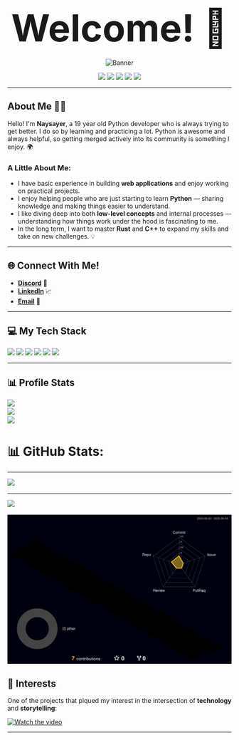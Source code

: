 <h1 align="center">
  <span style="font-size: 3em;">Welcome! 👋</span>
</h1>
<p align="center">
  <img src="https://applescoop.org/image/wallpapers/mac/minimalist-sunset-over-mountains-landscape-top-rated-most-downloaded-free-download-wallpapers-for-macbook-pro-and-macbook-air-and-microsoft-windows-desktop-pcs-4k-07-12-2024-1733638602-hd-wallpaper.webp" alt="Banner" />
</p>

<p align="center">
  <img src="https://img.shields.io/badge/status-updating-brightgreen" />
  <img src="https://img.shields.io/badge/Python-3.12-blueviolet" />
  <img src="https://img.shields.io/badge/contributors-2-blue" />
  <img src="https://img.shields.io/github/stars/naysareo?style=flat&label=Stars&logo=github" />
  <img src="https://komarev.com/ghpvc/?username=naysareo&label=visitors&color=blue" />
</p>

<hr>

<h2>About Me 🧑‍💻</h2>

<p>Hello! I'm <strong>Naysayer</strong>, a 19 year old Python developer who is always trying to get better. I do so by learning and practicing a lot. Python is awesome and always helpful, so getting merged actively into its community is something I enjoy. 🌍</p>

<h3>A Little About Me:</h3>
<ul>
  <li>I have basic experience in building <strong>web applications</strong> and enjoy working on practical projects.</li>
  <li>I enjoy helping people who are just starting to learn <strong>Python</strong> — sharing knowledge and making things easier to understand.</li>
  <li>I like diving deep into both <strong>low-level concepts</strong> and internal processes — understanding how things work under the hood is fascinating to me.</li>
  <li>In the long term, I want to master <strong>Rust</strong> and <strong>C++</strong> to expand my skills and take on new challenges. 💡</li>
</ul>

<hr>

<h2>🌐 Connect With Me!</h2>

<ul>
  <li><a href="https://discord.com/users/1206232328091729981"><strong>Discord</strong></a> 💬</li>
  <li><a href="https://www.linkedin.com/in/arseny-zoryn/"><strong>LinkedIn</strong></a> 📈</li>
  <li><a href="mailto:arszoryn05@gmail.com"><strong>Email</strong></a> 📧</li>
</ul>

<hr>

<h2>💻 My Tech Stack</h2>

<p>
  <img src="https://img.shields.io/badge/python-3670A0?style=for-the-badge&logo=python&logoColor=ffdd54" />
  <img src="https://img.shields.io/badge/django-%23092E20.svg?style=for-the-badge&logo=django&logoColor=white" />
  <img src="https://img.shields.io/badge/DJANGO-REST-ff1709?style=for-the-badge&logo=django&logoColor=white&color=ff1709&labelColor=gray" />
  <img src="https://img.shields.io/badge/postgres-%23316192.svg?style=for-the-badge&logo=postgresql&logoColor=white" />
  <img src="https://img.shields.io/badge/linux-%23000000.svg?style=for-the-badge&logo=linux&logoColor=white" />
  <img src="https://img.shields.io/badge/docker-%230db7ed.svg?style=for-the-badge&logo=docker&logoColor=white" />
</p>

<hr>

<h2>📊 Profile Stats</h2>

<p>
  <img src="https://github-readme-stats-c5md.vercel.app/api?username=naysareo&theme=dark&hide_border=false&include_all_commits=true&count_private=true" /><br/>
  <img src="https://github-readme-streak-stats.vercel.app/?user=naysareo&theme=dark&hide_border=false" /><br/>
  <img src="https://github-readme-stats-c5md.vercel.app/api/top-langs/?username=naysareo&theme=dark&hide_border=false&include_all_commits=true&count_private=true&layout=compact" />
</p>

# 📊 GitHub Stats:

---
[![](https://visitcount.itsvg.in/api?id=naysareo&icon=0&color=0)](https://visitcount.itsvg.in)

<!-- Proudly created with GPRM ( https://gprm.itsvg.in ) -->
<hr>

<p>
  <a href="https://visitcount.itsvg.in">
    <img src="https://visitcount.itsvg.in/api?id=naysareo&icon=0&color=0" />
  </a>
</p>

<p align="center">
  <img src="https://raw.githubusercontent.com/naysareo/naysareo/main/profile-3d-contrib/profile-night-rainbow.svg" alt="3D GitHub Profile" />
</p>

<h2>🎥 Interests</h2>

<p>One of the projects that piqued my interest in the intersection of <strong>technology</strong> and <strong>storytelling</strong>:</p>

<a href="https://www.youtube.com/watch?v=SC3C7GMMfDU">
  <img src="https://i.ytimg.com/vi/SC3C7GMMfDU/hq720.jpg?sqp=-oaymwEnCNAFEJQDSFryq4qpAxkIARUAAIhCGAHYAQHiAQoIGBACGAY4AUAB&rs=AOn4CLAaaPNlakG0k4MMFtAENc5d9a05Ug" alt="Watch the video" />
</a>

<hr>
